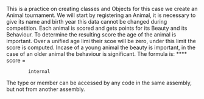 This is a practice on creating classes and Objects
for this case we create an Animal tournament.
We will start by registering an Animal, it is necessary to give its name and birth year
this data cannot be changed during competition.
Each animal is scored and gets points for its Beauty and its Behaviour. To determine the resulting score the age of the animal is important.
Over a unified age limi their scoe will be zero, under this limit the score is computed.
Incase of a young animal the beauty is important, in the case of an older animal the behaviour is significant.
The formula is:
            **** score  = 












            internal
The type or member can be accessed by any code in the same assembly, but not from another assembly.